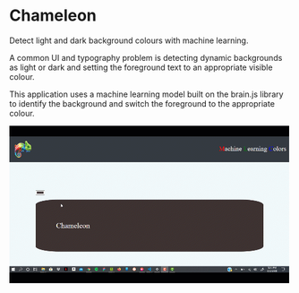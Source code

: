 # Chameleon
Detect light and dark background colours with machine learning.

A common UI and typography problem is detecting dynamic backgrounds as light or dark and setting the foreground text to an appropriate visible colour.

This application uses a machine learning model built on the brain.js library to identify the background and switch the foreground to the appropriate colour.

![Image](https://raw.githubusercontent.com/Skywalker427/Chameleon/master/demo.gif)	


